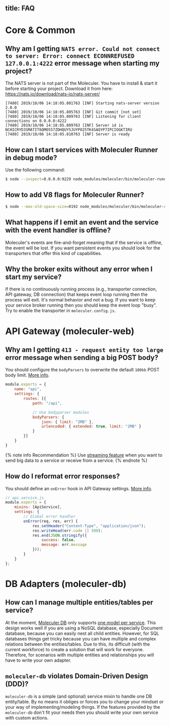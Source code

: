 title: FAQ
---

# Core & Common

## Why am I getting `NATS error. Could not connect to server: Error: connect ECONNREFUSED 127.0.0.1:4222` error message when starting my project?
The NATS server is not part of the Moleculer. You have to install & start it before starting your project. Download it from here: https://nats.io/download/nats-io/nats-server/
```
[7480] 2019/10/06 14:18:05.801763 [INF] Starting nats-server version 2.0.0
[7480] 2019/10/06 14:18:05.805763 [INF] Git commit [not set]
[7480] 2019/10/06 14:18:05.809763 [INF] Listening for client connections on 0.0.0.0:4222
[7480] 2019/10/06 14:18:05.809763 [INF] Server id is NCHICRYD3SMATIT6QMO557ZDHQUY5JUYPO25TK4SAQYP7IPCIOGKTIRU
[7480] 2019/10/06 14:18:05.810763 [INF] Server is ready
```

## How can I start services with Moleculer Runner in debug mode?
Use the following command:
```bash
$ node --inspect=0.0.0.0:9229 node_modules/moleculer/bin/moleculer-runner services
```

## How to add V8 flags for Moleculer Runner?
```bash
$ node --max-old-space-size=8192 node_modules/moleculer/bin/moleculer-runner services
```

## What happens if I emit an event and the service with the event handler is offline?
Moleculer's events are fire-and-forget meaning that if the service is offline, the event will be lost. If you want persistent events you should look for the transporters that offer this kind of capabilities.

## Why the broker exits without any error when I start my service?
If there is no continuously running process (e.g., transporter connection, API gateway, DB connection) that keeps event loop running then the process will exit. It's normal behavior and not a bug. If you want to keep your service broker running then you should keep the event loop "busy". Try to enable the transporter in `moleculer.config.js`.

# API Gateway (moleculer-web)

## Why am I getting `413 - request entity too large` error message when sending a big POST body?
You should configure the `bodyParsers` to overwrite the default `100kb` POST body limit. [More info](https://github.com/expressjs/body-parser#limit).

```js
module.exports = {
    name: "api",
    settings: {
        routes: [{
            path: "/api",

            // Use bodyparser modules
            bodyParsers: {
                json: { limit: "2MB" },
                urlencoded: { extended: true, limit: "2MB" }
            }
        }]
    }
}
```

{% note info Recommendation %}
Use [streaming feature](https://moleculer.services/docs/0.13/actions.html#Streaming) when you want to send big data to a service or receive from a service.
{% endnote %}

## How do I reformat error responses?
You should define an `onError` hook in API Gateway settings. [More info](https://moleculer.services/docs/0.13/moleculer-web.html#Error-handlers).

```js
// api.service.js
module.exports = {
    mixins: [ApiService],
    settings: {
        // Global error handler
        onError(req, res, err) {
            res.setHeader("Content-Type", "application/json");
            res.writeHead(err.code || 500);
            res.end(JSON.stringify({
                success: false,
                message: err.message
            }));
        }       
    }
};
```

# DB Adapters (moleculer-db)
## How can I manage multiple entities/tables per service?
At the moment, [Moleculer DB](moleculer-db.html) only supports [one model per service](https://microservices.io/patterns/data/database-per-service.html). This design works well if you are using a NoSQL database, especially Document database, because you can easily nest all child entities. However, for SQL databases things get tricky because you can have multiple and complex relations between the entities/tables. Due to this, its difficult (with the current workforce) to create a solution that will work for everyone. Therefore, for scenarios with multiple entities and relationships you will have to write your own adapter.


## `moleculer-db` violates Domain-Driven Design (DDD)?
`moleculer-db` is a simple (and optional) service mixin to handle one DB entity/table. By no means it obliges or forces you to change your mindset or your way of implementing/modeling things. If the features provided by the `moleculer-db` don't fit your needs then you should write your own service with custom actions.
